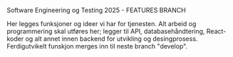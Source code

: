 Software Engineering og Testing 2025 - FEATURES BRANCH

Her legges funksjoner og ideer vi har for tjenesten. Alt arbeid og programmering skal utføres her; legger til API, databasehåndtering, React-koder og alt annet innen backend for utvikling og desingprosess. Ferdigutvikelt funskjon merges inn til neste branch "develop".
